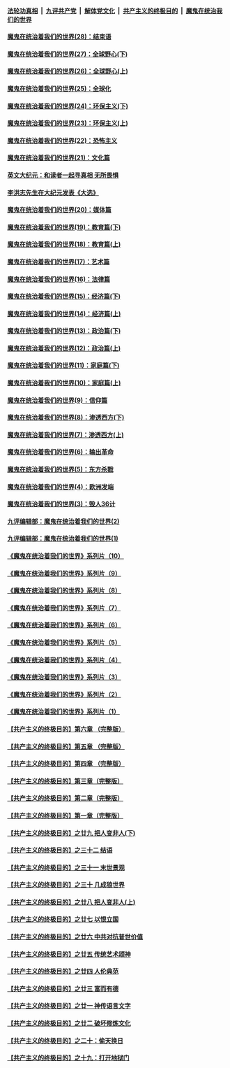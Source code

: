 ####  [法轮功真相](../../../../basic/blob/master/README.md?t=03311331) &nbsp;|&nbsp; [九评共产党](../../../../9ping.md/blob/master/README.md?t=03311331) &nbsp;|&nbsp; [解体党文化](../../../../jtdwh.md/blob/master/README.md?t=03311331)  &nbsp;|&nbsp; [共产主义的终极目的](../../../../gczydzjmd.md/blob/master/README.md?t=03311331) &nbsp;|&nbsp; [魔鬼在统治我们的世界](../../../../mgztzwmdsj.md/blob/master/README.md?t=03311331) 

#### [魔鬼在统治着我们的世界(28)：结束语](../pages/nsc422/n10936246.md?t=03311331) 

#### [魔鬼在统治着我们的世界(27)：全球野心(下)](../pages/nsc422/n10928319.md?t=03311331) 

#### [魔鬼在统治着我们的世界(26)：全球野心(上)](../pages/nsc422/n10900318.md?t=03311331) 

#### [魔鬼在统治着我们的世界(25)：全球化](../pages/nsc422/n10788205.md?t=03311331) 

#### [魔鬼在统治着我们的世界(24)：环保主义(下)](../pages/nsc422/n10695307.md?t=03311331) 

#### [魔鬼在统治着我们的世界(23)：环保主义(上)](../pages/nsc422/n10688613.md?t=03311331) 

#### [魔鬼在统治着我们的世界(22)：恐怖主义](../pages/nsc422/n10614727.md?t=03311331) 

#### [魔鬼在统治着我们的世界(21)：文化篇](../pages/nsc422/n10597706.md?t=03311331) 

#### [英文大纪元：和读者一起寻真相 无所畏惧](../pages/nsc422/n12542027.md?t=03311331) 

#### [李洪志先生在大纪元发表《大选》](../pages/nsc422/n12534746.md?t=03311331) 

#### [魔鬼在统治着我们的世界(20)：媒体篇](../pages/nsc422/n10586579.md?t=03311331) 

#### [魔鬼在统治着我们的世界(19)：教育篇(下)](../pages/nsc422/n10564808.md?t=03311331) 

#### [魔鬼在统治着我们的世界(18)：教育篇(上)](../pages/nsc422/n10526970.md?t=03311331) 

#### [魔鬼在统治着我们的世界(17)：艺术篇](../pages/nsc422/n10499093.md?t=03311331) 

#### [魔鬼在统治着我们的世界(16)：法律篇](../pages/nsc422/n10485969.md?t=03311331) 

#### [魔鬼在统治着我们的世界(15)：经济篇(下)](../pages/nsc422/n10469975.md?t=03311331) 

#### [魔鬼在统治着我们的世界(14)：经济篇(上)](../pages/nsc422/n10457370.md?t=03311331) 

#### [魔鬼在统治着我们的世界(13)：政治篇(下)](../pages/nsc422/n10448270.md?t=03311331) 

#### [魔鬼在统治着我们的世界(12)：政治篇(上)](../pages/nsc422/n10444576.md?t=03311331) 

#### [魔鬼在统治着我们的世界(11)：家庭篇(下)](../pages/nsc422/n10440961.md?t=03311331) 

#### [魔鬼在统治着我们的世界(10)：家庭篇(上)](../pages/nsc422/n10435448.md?t=03311331) 

#### [魔鬼在统治着我们的世界(9)：信仰篇](../pages/nsc422/n10432159.md?t=03311331) 

#### [魔鬼在统治着我们的世界(8)：渗透西方(下)](../pages/nsc422/n10429603.md?t=03311331) 

#### [魔鬼在统治着我们的世界(7)：渗透西方(上)](../pages/nsc422/n10426013.md?t=03311331) 

#### [魔鬼在统治着我们的世界(6)：输出革命](../pages/nsc422/n10421536.md?t=03311331) 

#### [魔鬼在统治着我们的世界(5)：东方杀戮](../pages/nsc422/n10417707.md?t=03311331) 

#### [魔鬼在统治着我们的世界(4)：欧洲发端](../pages/nsc422/n10414890.md?t=03311331) 

#### [魔鬼在统治着我们的世界(3)：毁人36计](../pages/nsc422/n10411583.md?t=03311331) 

#### [九评编辑部：魔鬼在统治着我们的世界(2)](../pages/nsc422/n10410036.md?t=03311331) 

#### [九评编辑部：魔鬼在统治着我们的世界(1)](../pages/nsc422/n10406825.md?t=03311331) 

#### [《魔鬼在统治着我们的世界》系列片（10）](../pages/nsc422/n12292670.md?t=03311331) 

#### [《魔鬼在统治着我们的世界》系列片（9）](../pages/nsc422/n12290859.md?t=03311331) 

#### [《魔鬼在统治着我们的世界》系列片（8）](../pages/nsc422/n12287445.md?t=03311331) 

#### [《魔鬼在统治着我们的世界》系列片（7）](../pages/nsc422/n12283425.md?t=03311331) 

#### [《魔鬼在统治着我们的世界》系列片（6）](../pages/nsc422/n12282314.md?t=03311331) 

#### [《魔鬼在统治着我们的世界》系列片（5）](../pages/nsc422/n12281419.md?t=03311331) 

#### [《魔鬼在统治着我们的世界》系列片（4）](../pages/nsc422/n12274024.md?t=03311331) 

#### [《魔鬼在统治着我们的世界》系列片（3）](../pages/nsc422/n12271322.md?t=03311331) 

#### [《魔鬼在统治着我们的世界》系列片（2）](../pages/nsc422/n12269049.md?t=03311331) 

#### [《魔鬼在统治着我们的世界》系列片（1）](../pages/nsc422/n12267575.md?t=03311331) 

#### [【共产主义的终极目的】第六章 （完整版）](../pages/nsc422/n11428913.md?t=03311331) 

#### [【共产主义的终极目的】第五章 （完整版）](../pages/nsc422/n11428912.md?t=03311331) 

#### [【共产主义的终极目的】第四章 （完整版）](../pages/nsc422/n11428907.md?t=03311331) 

#### [【共产主义的终极目的】第三章（完整版）](../pages/nsc422/n11428848.md?t=03311331) 

#### [【共产主义的终极目的】第二章（完整版）](../pages/nsc422/n11428831.md?t=03311331) 

#### [【共产主义的终极目的】第一章（完整版）](../pages/nsc422/n11417651.md?t=03311331) 

#### [【共产主义的终极目的】之廿九 把人变非人(下)](../pages/nsc422/n11344140.md?t=03311331) 

#### [【共产主义的终极目的】之三十二 结语](../pages/nsc422/n11360535.md?t=03311331) 

#### [【共产主义的终极目的】之三十一 末世景观](../pages/nsc422/n11351129.md?t=03311331) 

#### [【共产主义的终极目的】之三十 几成狼世界](../pages/nsc422/n11348280.md?t=03311331) 

#### [【共产主义的终极目的】之廿八 把人变非人(上)](../pages/nsc422/n11340492.md?t=03311331) 

#### [【共产主义的终极目的】之廿七 以恨立国](../pages/nsc422/n11336944.md?t=03311331) 

#### [【共产主义的终极目的】之廿六 中共对抗普世价值](../pages/nsc422/n11324785.md?t=03311331) 

#### [【共产主义的终极目的】之廿五 传统艺术颂神](../pages/nsc422/n11296396.md?t=03311331) 

#### [【共产主义的终极目的】之廿四 人伦典范](../pages/nsc422/n11296397.md?t=03311331) 

#### [【共产主义的终极目的】之廿三 富而有德](../pages/nsc422/n11283598.md?t=03311331) 

#### [【共产主义的终极目的】之廿一 神传语言文字](../pages/nsc422/n11263265.md?t=03311331) 

#### [【共产主义的终极目的】之廿二 破坏修炼文化](../pages/nsc422/n11245728.md?t=03311331) 

#### [【共产主义的终极目的】之二十：偷天换日](../pages/nsc422/n11238846.md?t=03311331) 

#### [【共产主义的终极目的】之十九：打开地狱门](../pages/nsc422/n11206376.md?t=03311331) 

